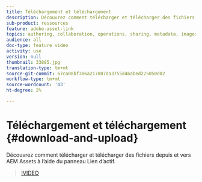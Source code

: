 ```yaml
---
title: Téléchargement et téléchargement
description: Découvrez comment télécharger et télécharger des fichiers depuis et vers AEM Assets à l’aide du panneau Lien d’actif.
sub-product: ressources
feature: adobe-asset-link
topics: authoring, collaboration, operations, sharing, metadata, images, operations
audience: all
doc-type: feature video
activity: use
version: null
thumbnail: 33885.jpg
translation-type: tm+mt
source-git-commit: 67ca08bf386a217807da3755d46abed225050d02
workflow-type: tm+mt
source-wordcount: '43'
ht-degree: 2%

---
```



# Téléchargement et téléchargement {#download-and-upload}

Découvrez comment télécharger et télécharger des fichiers depuis et vers AEM Assets à l’aide du panneau Lien d’actif.

>[!VIDEO](https://video.tv.adobe.com/v/33885/?quality=12)
